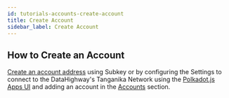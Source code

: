 ```yaml
---
id: tutorials-accounts-create-account
title: Create Account
sidebar_label: Create Account
---
```


## How to Create an Account

<a href="https://wiki.polkadot.network/docs/en/learn-accounts#obtaining-and-managing-an-address" target="_blank" className="pretty-link pretty-link-colored">Create an account address</a> using Subkey or by configuring the Settings to connect to the DataHighway's Tanganika Network using the <a href="https://polkadot.js.org/apps/#/settings" target="_blank" className="pretty-link pretty-link-colored">Polkadot.js Apps UI</a> and adding an account in the <a href="https://polkadot.js.org/apps/#/accounts" target="_blank" className="pretty-link pretty-link-colored">Accounts</a> section.
